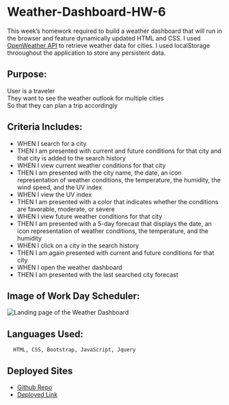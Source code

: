# Weather-Dashboard-HW-6

This week’s homework required to build a weather dashboard that will run in the browser and feature dynamically updated HTML and CSS.
I used [OpenWeather API](https://openweathermap.org/) to retrieve weather data for cities. I used  localStorage throoughout the application to store any persistent data.


## Purpose: ##

User is a traveler
<br>
They want to see the weather outlook for multiple cities
<br>
So that they can plan a trip accordingly

## Criteria Includes: ##

* WHEN I search for a city
* THEN I am presented with current and future conditions for that city and that city is added to the search history
* WHEN I view current weather conditions for that city
* THEN I am presented with the city name, the date, an icon representation of weather conditions, the temperature, the humidity, the wind speed, and the UV index
* WHEN I view the UV index
* THEN I am presented with a color that indicates whether the conditions are favorable, moderate, or severe
* WHEN I view future weather conditions for that city
* THEN I am presented with a 5-day forecast that displays the date, an icon representation of weather conditions, the temperature, and the humidity
* WHEN I click on a city in the search history
* THEN I am again presented with current and future conditions for that city
* WHEN I open the weather dashboard
* THEN I am presented with the last searched city forecast

  
 
 ## Image of Work Day Scheduler: ##
  
  ![Landing page of the Weather Dashboard]()
  
 ## Languages Used: ##
  
      HTML, CSS, Bootstrap, JavaScript, Jquery 
      
 ## Deployed Sites ##
* [Github Repo](https://github.com/natcarvajal/Weather-Dashboard-HW-6)
* [Deployed Link]()


